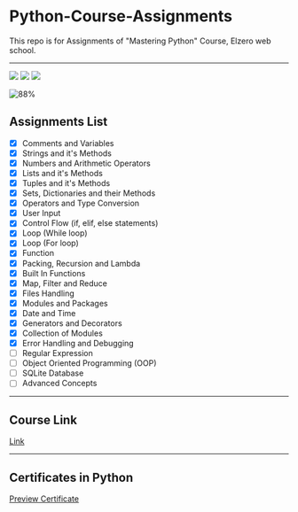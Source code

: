 # Python-Course-Assignments
This repo is for Assignments of "Mastering Python" Course, Elzero web school. 

---

<img src="https://img.shields.io/badge/Total%20Number%20Of%20Hours%20For%20This%20Course-20h24m-blue">

<img src="https://img.shields.io/badge/Total%20Number%20Of%20Lessons%20For%20This%20Course-152 Lesson-yellow">

<img src="https://img.shields.io/badge/Total%20Number%20Of%20Assignments%20For%20This%20Course-115 Assignment-blue">

![88%](https://progress-bar.dev/88/?title=Done)
<br />

## Assignments List
- [x] Comments and Variables
- [x] Strings and it's Methods
- [x] Numbers and Arithmetic Operators
- [x] Lists and it's Methods
- [x] Tuples and it's Methods
- [x] Sets, Dictionaries and their Methods
- [x] Operators and Type Conversion
- [x] User Input
- [x] Control Flow (if, elif, else statements)
- [x] Loop (While loop) 
- [x] Loop (For loop)
- [x] Function
- [x] Packing, Recursion and Lambda
- [x] Built In Functions
- [x] Map, Filter and Reduce
- [x] Files Handling
- [x] Modules and Packages
- [x] Date and Time
- [x] Generators and Decorators
- [x] Collection of Modules
- [x] Error Handling and Debugging
- [ ] Regular Expression
- [ ] Object Oriented Programming (OOP)
- [ ] SQLite Database
- [ ] Advanced Concepts

---

## Course Link
[Link](https://www.youtube.com/playlist?list=PLDoPjvoNmBAyE_gei5d18qkfIe-Z8mocs)

---

## Certificates in Python
[Preview Certificate](https://bit.ly/3Hx6GQJ)
